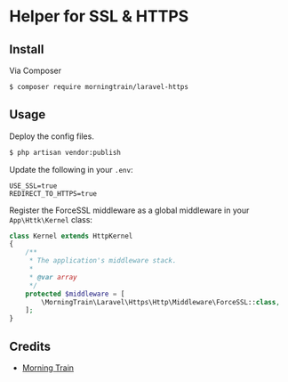 # Helper for SSL & HTTPS

## Install

Via Composer

``` bash
$ composer require morningtrain/laravel-https
```

## Usage

Deploy the config files.

``` bash
$ php artisan vendor:publish
```
Update the following in your `.env`:
```
USE_SSL=true
REDIRECT_TO_HTTPS=true
```

Register the ForceSSL middleware as a global middleware in your `App\Httk\Kernel` class:
``` php
class Kernel extends HttpKernel
{
    /**
     * The application's middleware stack.
     *
     * @var array
     */
    protected $middleware = [
        \MorningTrain\Laravel\Https\Http\Middleware\ForceSSL::class,
    ];
}
```

## Credits

- [Morning Train](https://morningtrain.dk/)
